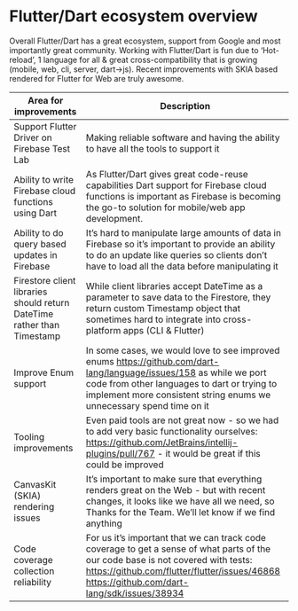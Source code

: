 # Flutter/Dart ecosystem overview

Overall Flutter/Dart has a great ecosystem, support from Google and most importantly great community. Working with Flutter/Dart is fun due to ‘Hot-reload’, 1 language for all & great cross-compatibility that is growing (mobile, web, cli, server, dart->js). Recent improvements with SKIA based rendered for Flutter for Web are truly awesome.


| Area for improvements | Description |
| --- | --- |
Support Flutter Driver on Firebase Test Lab | Making reliable software and having the ability to have all the tools to support it
Ability to write Firebase cloud functions using Dart | As Flutter/Dart gives great code-reuse capabilities Dart support for Firebase cloud functions is important as Firebase is becoming the go-to solution for mobile/web app development.
Ability to do query based updates in Firebase | It’s hard to manipulate large amounts of data in Firebase so it’s important to provide an ability to do an update like queries so clients don’t have to load all the data before manipulating it
Firestore client libraries should return DateTime rather than Timestamp | While client libraries accept DateTime as a parameter to save data to the Firestore, they return custom Timestamp object that sometimes hard to integrate into cross-platform apps (CLI & Flutter)
Improve Enum support | In some cases, we would love to see improved enums https://github.com/dart-lang/language/issues/158 as while we port code from other languages to dart or trying to implement more consistent string enums we unnecessary spend time on it
Tooling improvements | Even paid tools are not great now - so we had to add very basic functionality ourselves: https://github.com/JetBrains/intellij-plugins/pull/767 - it would be great if this could be improved
CanvasKit (SKIA) rendering issues | It’s important to make sure that everything renders great on the Web - but with recent changes, it looks like we have all we need, so Thanks for the Team. We’ll let know if we find anything
Code coverage collection reliability | For us it’s important that we can track code coverage to get a sense of what parts of the our code base is not covered with tests: https://github.com/flutter/flutter/issues/46868 https://github.com/dart-lang/sdk/issues/38934
